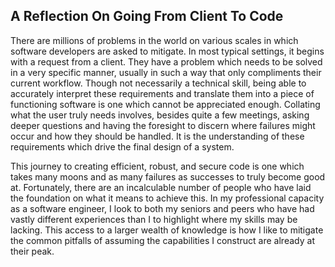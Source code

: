 **A Reflection On Going From Client To Code**
-------
There are millions of problems in the world on various scales in 
which software developers are asked to mitigate. In most typical settings, 
it begins with a request from a client. They have a problem which needs to be 
solved in a very specific manner, usually in such a way that only compliments 
their current workflow. Though not necessarily a technical skill, being 
able to accurately interpret these requirements and translate 
them into a piece of functioning software is one which cannot be appreciated
enough. Collating what the user truly needs involves, besides quite a 
few meetings, asking deeper questions and having the foresight to discern 
where failures might occur and how they should be handled. It is the 
understanding of these requirements which drive the final design of a system.

This journey to creating efficient, robust, and secure code is one which 
takes many moons and as many failures as successes to truly become good at. Fortunately, 
there are an incalculable number of people who have laid the foundation on what it means 
to achieve this. In my professional capacity as a software engineer, I look to both my 
seniors and peers who have had vastly different experiences than I to highlight where my skills
may be lacking. This access to a larger wealth of knowledge is how I like to mitigate the common
pitfalls of assuming the capabilities I construct are already at their peak.
